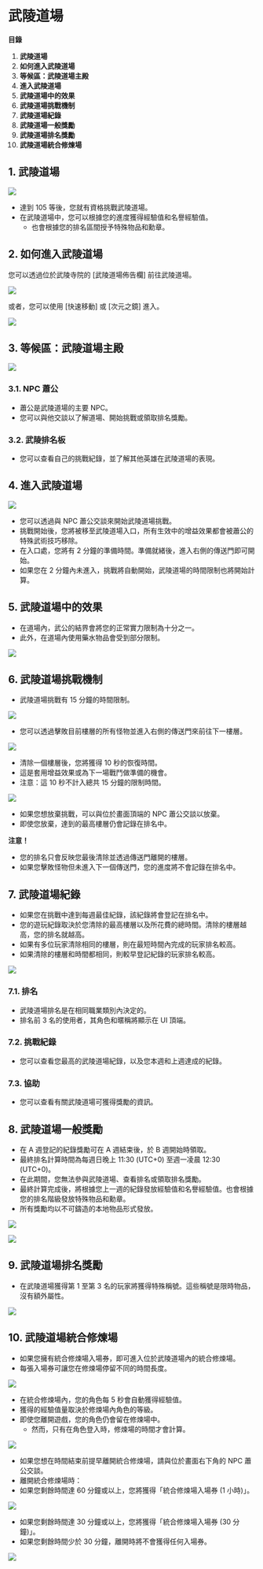 # 武陵道場

**目錄**

1.  **武陵道場**
2.  **如何進入武陵道場**
3.  **等候區：武陵道場主殿**
4.  **進入武陵道場**
5.  **武陵道場中的效果**
6.  **武陵道場挑戰機制**
7.  **武陵道場紀錄**
8.  **武陵道場一般獎勵**
9.  **武陵道場排名獎勵**
10. **武陵道場統合修煉場**
## 1. 武陵道場

![](https://aliceric27s-organization.gitbook.io/images/msn-101/beginners-guide/monster-and-dungeon/image_1747236330034_972.png)

*   達到 105 等後，您就有資格挑戰武陵道場。
*   在武陵道場中，您可以根據您的進度獲得經驗值和名譽經驗值。
    *   也會根據您的排名區間授予特殊物品和勳章。
## 2. 如何進入武陵道場

您可以透過位於武陵寺院的 \[武陵道場佈告欄\] 前往武陵道場。

![](https://aliceric27s-organization.gitbook.io/images/msn-101/beginners-guide/monster-and-dungeon/image_1747236330034_3.png)

或者，您可以使用 \[快速移動\] 或 \[次元之鏡\] 進入。

![](https://aliceric27s-organization.gitbook.io/images/msn-101/beginners-guide/monster-and-dungeon/image_1747236330034_725.png)

## 3. 等候區：武陵道場主殿

![](https://aliceric27s-organization.gitbook.io/images/msn-101/beginners-guide/monster-and-dungeon/image_1747236330034_746.png)

### 3.1. NPC 蕭公
*   蕭公是武陵道場的主要 NPC。
*   您可以與他交談以了解道場、開始挑戰或領取排名獎勵。
### 3.2. 武陵排名板
*   您可以查看自己的挑戰紀錄，並了解其他英雄在武陵道場的表現。
## 4. 進入武陵道場

![](https://aliceric27s-organization.gitbook.io/images/msn-101/beginners-guide/monster-and-dungeon/image_1747236330034_644.png)

*   您可以透過與 NPC 蕭公交談來開始武陵道場挑戰。
*   挑戰開始後，您將被移至武陵道場入口，所有生效中的增益效果都會被蕭公的特殊武術技巧移除。
*   在入口處，您將有 2 分鐘的準備時間。準備就緒後，進入右側的傳送門即可開始。
*   如果您在 2 分鐘內未進入，挑戰將自動開始，武陵道場的時間限制也將開始計算。
## 5. 武陵道場中的效果
*   在道場內，武公的結界會將您的正常實力限制為十分之一。
*   此外，在道場內使用藥水物品會受到部分限制。

![](https://aliceric27s-organization.gitbook.io/images/msn-101/beginners-guide/monster-and-dungeon/image_1747236330034_612.png)

## 6. 武陵道場挑戰機制
*   武陵道場挑戰有 15 分鐘的時間限制。

![](https://aliceric27s-organization.gitbook.io/images/msn-101/beginners-guide/monster-and-dungeon/image_1747236330034_369.png)

*   您可以透過擊敗目前樓層的所有怪物並進入右側的傳送門來前往下一樓層。

![](https://aliceric27s-organization.gitbook.io/images/msn-101/beginners-guide/monster-and-dungeon/image_1747236330034_729.png)

*   清除一個樓層後，您將獲得 10 秒的恢復時間。
*   這是套用增益效果或為下一場戰鬥做準備的機會。
*   注意：這 10 秒不計入總共 15 分鐘的限制時間。

![](https://aliceric27s-organization.gitbook.io/images/msn-101/beginners-guide/monster-and-dungeon/image_1747236330034_396.png)

*   如果您想放棄挑戰，可以與位於畫面頂端的 NPC 蕭公交談以放棄。
*   即使您放棄，達到的最高樓層仍會記錄在排名中。

**注意！**

*   您的排名只會反映您最後清除並透過傳送門離開的樓層。
*   如果您擊敗怪物但未進入下一個傳送門，您的進度將不會記錄在排名中。
## 7. 武陵道場紀錄
*   如果您在挑戰中達到每週最佳紀錄，該紀錄將會登記在排名中。
*   您的遊玩紀錄取決於您清除的最高樓層以及所花費的總時間。清除的樓層越高，您的排名就越高。
*   如果有多位玩家清除相同的樓層，則在最短時間內完成的玩家排名較高。
*   如果清除的樓層和時間都相同，則較早登記紀錄的玩家排名較高。

![](https://aliceric27s-organization.gitbook.io/images/msn-101/beginners-guide/monster-and-dungeon/image_1747236330034_810.png)

### 7.1. 排名
*   武陵道場排名是在相同職業類別內決定的。
*   排名前 3 名的使用者，其角色和暱稱將顯示在 UI 頂端。
### 7.2. 挑戰紀錄
*   您可以查看您最高的武陵道場紀錄，以及您本週和上週達成的紀錄。
### 7.3. 協助
*   您可以查看有關武陵道場可獲得獎勵的資訊。
## 8. 武陵道場一般獎勵
*   在 A 週登記的紀錄獎勵可在 A 週結束後，於 B 週開始時領取。
*   最終排名計算時間為每週日晚上 11:30 (UTC+0) 至週一凌晨 12:30 (UTC+0)。
*   在此期間，您無法參與武陵道場、查看排名或領取排名獎勵。
*   最終計算完成後，將根據您上一週的紀錄發放經驗值和名譽經驗值。也會根據您的排名階級發放特殊物品和勳章。
*   所有獎勵均以不可鑄造的本地物品形式發放。

![](https://aliceric27s-organization.gitbook.io/images/msn-101/beginners-guide/monster-and-dungeon/image_1747236330034_856.png)

![](https://aliceric27s-organization.gitbook.io/images/msn-101/beginners-guide/monster-and-dungeon/image_1747236330034_795.png)

## 9. 武陵道場排名獎勵
*   在武陵道場獲得第 1 至第 3 名的玩家將獲得特殊稱號。這些稱號是限時物品，沒有額外屬性。

![](https://aliceric27s-organization.gitbook.io/images/msn-101/beginners-guide/monster-and-dungeon/image_1747236330034_74.png)

## 10. 武陵道場統合修煉場
*   如果您擁有統合修煉場入場券，即可進入位於武陵道場內的統合修煉場。
*   每張入場券可讓您在修煉場停留不同的時間長度。

![](https://aliceric27s-organization.gitbook.io/images/msn-101/beginners-guide/monster-and-dungeon/image_1747236330034_950.png)

*   在統合修煉場內，您的角色每 5 秒會自動獲得經驗值。
*   獲得的經驗值量取決於修煉場內角色的等級。
*   即使您離開遊戲，您的角色仍會留在修煉場中。
    *   然而，只有在角色登入時，修煉場的時間才會計算。

![](https://aliceric27s-organization.gitbook.io/images/msn-101/beginners-guide/monster-and-dungeon/image_1747236330034_35.png)

*   如果您想在時間結束前提早離開統合修煉場，請與位於畫面右下角的 NPC 蕭公交談。
*   離開統合修煉場時：
*   如果您剩餘時間達 60 分鐘或以上，您將獲得「統合修煉場入場券 (1 小時)」。

![](https://aliceric27s-organization.gitbook.io/images/msn-101/beginners-guide/monster-and-dungeon/image_1747236330034_815.png)

*   如果您剩餘時間達 30 分鐘或以上，您將獲得「統合修煉場入場券 (30 分鐘)」。
*   如果您剩餘時間少於 30 分鐘，離開時將不會獲得任何入場券。

![](https://aliceric27s-organization.gitbook.io/images/msn-101/beginners-guide/monster-and-dungeon/image_1747236330034_763.png)